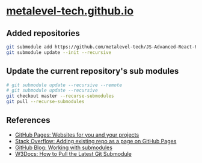 # [metalevel-tech.github.io](https://metalevel-tech.github.io/)

## Added repositories
```bash
git submodule add https://github.com/metalevel-tech/JS-Advanced-React-ProgressBG-Homework
git submodule update --init --recursive
```

## Update the current repository's sub modules
```bash
# git submodule update --recursive --remote
# git submodule update --recursive
git checkout master --recurse-submodules
git pull --recurse-submodules
```

## References

* [GitHub Pages: Websites for you and your projects](https://pages.github.com/)
* [Stack Overflow: Adding existing repo as a page on GitHub Pages](https://stackoverflow.com/a/52437739/6543935)
* [GitHub Blog: Working with submodules](https://github.blog/2016-02-01-working-with-submodules/)
* [W3Docs: How to Pull the Latest Git Submodule](https://www.w3docs.com/snippets/git/how-to-pull-the-latest-git-submodule.html)


